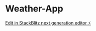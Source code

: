 # Weather-App

[Edit in StackBlitz next generation editor ⚡️](https://stackblitz.com/~/github.com/SwarnimaSingh10/Weather-App)
